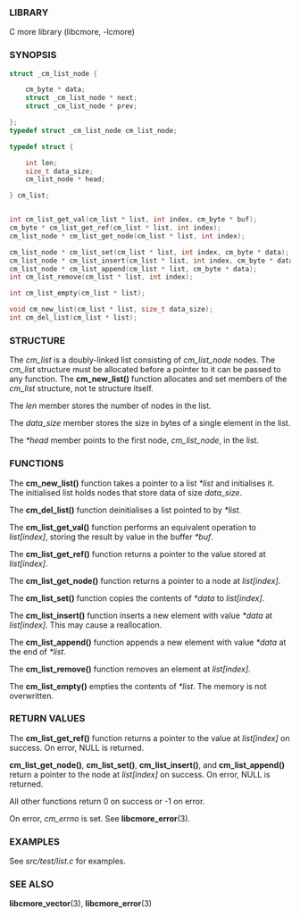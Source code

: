 ### LIBRARY
C more library (libcmore, -lcmore)


### SYNOPSIS
```c
struct _cm_list_node {

    cm_byte * data;
    struct _cm_list_node * next;
    struct _cm_list_node * prev;

};
typedef struct _cm_list_node cm_list_node;

typedef struct {

    int len;
    size_t data_size;
    cm_list_node * head;

} cm_list;


int cm_list_get_val(cm_list * list, int index, cm_byte * buf);
cm_byte * cm_list_get_ref(cm_list * list, int index);
cm_list_node * cm_list_get_node(cm_list * list, int index);

cm_list_node * cm_list_set(cm_list * list, int index, cm_byte * data);
cm_list_node * cm_list_insert(cm_list * list, int index, cm_byte * data);
cm_list_node * cm_list_append(cm_list * list, cm_byte * data);
int cm_list_remove(cm_list * list, int index);

int cm_list_empty(cm_list * list);

void cm_new_list(cm_list * list, size_t data_size);
int cm_del_list(cm_list * list);
```


### STRUCTURE
The *cm_list* is a doubly-linked list consisting of *cm_list_node* nodes. The *cm_list* structure must be allocated before a pointer to it can be passed to any function. The **cm_new_list()** function allocates and set members of the *cm_list* structure, not te structure itself.  
  
The *len* member stores the number of nodes in the list.  
  
The *data_size* member stores the size in bytes of a single element in the list.  
  
The *\*head* member points to the first node, *cm_list_node*, in the list.  
  

### FUNCTIONS
The **cm_new_list()** function takes a pointer to a list *\*list* and initialises it. The initialised list holds nodes that store data of size *data_size*.  
  
The **cm_del_list()** function deinitialises a list pointed to by *\*list*.  
  
  
The **cm_list_get_val()** function performs an equivalent operation to *list[index]*, storing the result by value in the buffer *\*buf*.  
  
The **cm_list_get_ref()** function returns a pointer to the value stored at *list[index]*.  

The **cm_list_get_node()** function returns a pointer to a node at *list[index]*.

  
The **cm_list_set()** function copies the contents of *\*data* to *list[index]*.  
  
The **cm_list_insert()** function inserts a new element with value *\*data* at *list[index]*. This may cause a reallocation.  
  
The **cm_list_append()** function appends a new element with value *\*data* at the end of *\*list*.  
  
The **cm_list_remove()** function removes an element at *list[index]*.  
  
The **cm_list_empty()** empties the contents of *\*list*. The memory is not overwritten.  
  

### RETURN VALUES
The **cm_list_get_ref()** function returns a pointer to the value at *list[index]* on success. On error, NULL is returned. 

**cm_list_get_node()**, **cm_list_set()**, **cm_list_insert()**, and **cm_list_append()** return a pointer to the node at *list[index]* on success. On error, NULL is returned. 

All other functions return 0 on success or -1 on error. 

On error, *cm_errno* is set. See **libcmore_error**(3).  
  

### EXAMPLES
See *src/test/list.c* for examples.  
  

### SEE ALSO
**libcmore_vector**(3), **libcmore_error**(3)
